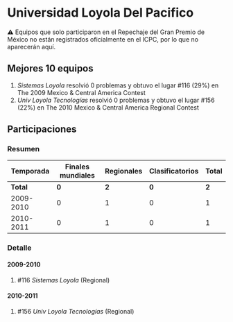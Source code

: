# Universidad Loyola Del Pacifico

:warning: Equipos que solo participaron en el Repechaje del Gran Premio de México no están registrados oficialmente en el ICPC, por lo que no aparecerán aquí.

## Mejores 10 equipos

1. _Sistemas Loyola_ resolvió 0 problemas y obtuvo el lugar #116 (29%) en The 2009 Mexico & Central America Contest
1. _Univ Loyola Tecnologías_ resolvió 0 problemas y obtuvo el lugar #156 (22%) en The 2010 Mexico & Central America Regional Contest

## Participaciones

### Resumen

| Temporada | Finales mundiales | Regionales | Clasificatorios | Total |
| --- | --- | --- | --- | --- |
| **Total** | **0** | **2** | **0** | **2** |
| 2009-2010 | 0 | 1 | 0 | 1 |
| 2010-2011 | 0 | 1 | 0 | 1 |

### Detalle

#### 2009-2010

1. #116 _Sistemas Loyola_ (Regional)

#### 2010-2011

1. #156 _Univ Loyola Tecnologías_ (Regional)




